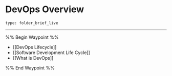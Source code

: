 # DevOps Overview
 
```ccard
type: folder_brief_live
```
 
---

%% Begin Waypoint %%
- [[DevOps Lifecycle]]
- [[Software Development Life Cycle]]
- [[What is DevOps]]

%% End Waypoint %%